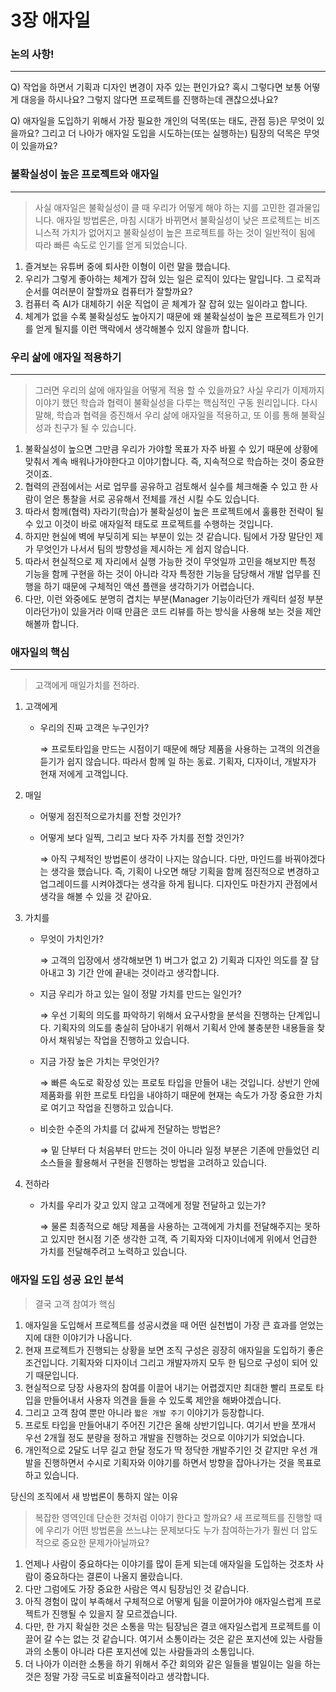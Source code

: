 # 3장 애자일

### 논의 사항!

---

Q) 작업을 하면서 기획과 디자인 변경이 자주 있는 편인가요? 혹시 그렇다면 보통 어떻게 대응을 하시나요? 그렇지 않다면 프로젝트를 진행하는데 괜찮으셨나요?

Q) 애자일을 도입하기 위해서 가장 필요한 개인의 덕목(또는 태도, 관점 등)은 무엇이 있을까요? 그리고 더 나아가 애자일 도입을 시도하는(또는 실행하는) 팀장의 덕목은 무엇이 있을까요?

### 불확실성이 높은 프로젝트와 애자일

---

> 사실 애자일은 불확실성이 클 때 우리가 어떻게 해야 하는 지를 고민한 결과물입니다. 애자일 방법론은, 마침 시대가 바뀌면서 불확실성이 낮은 프로젝트는 비즈니스적 가치가 없어지고 불확실성이 높은 프로젝트를 하는 것이 일반적이 됨에 따라 빠른 속도로 인기를 얻게 되었습니다.

1. 즐겨보는 유튜버 중에 퇴사한 이형이 이런 말을 했습니다. 
2. 우리가 그렇게 좋아하는 체계가 잡혀 있는 일은 로직이 있다는 말입니다. 그 로직과 순서를 여러분이 잘할까요 컴퓨터가 잘할까요?
3. 컴퓨터 즉 AI가 대체하기 쉬운 직업이 곧 체계가 잘 잡혀 있는 일이라고 합니다. 
4. 체계가 없을 수록 불확실성도 높아지기 때문에 왜 불확실성이 높은 프로젝트가 인기를 얻게 될지를 이런 맥락에서 생각해볼수 있지 않을까 합니다.

### 우리 삶에 애자일 적용하기

---

> 그러면 우리의 삶에 애자일을 어떻게 적용 할 수 있을까요? 사실 우리가 이제까지 이야기 했던 학습과 협력이 불확실성을 다루는 핵심적인 구동 원리입니다. 다시말해, 학습과 협력을 증진해서 우리 삶에 애자일을 적용하고, 또 이를 통해 불확실성과 친구가 될 수 있습니다.

1. 불확실성이 높으면 그만큼 우리가 가야할 목표가 자주 바뀔 수 있기 때문에 상황에 맞춰서 계속 배워나가야한다고 이야기합니다. 즉, 지속적으로 학습하는 것이 중요한 것이죠.
2. 협력의 관점에서는 서로 업무를 공유하고 검토해서 실수를 체크해줄 수 있고 한 사람이 얻은 통찰을 서로 공유해서 전체를 개선 시킬 수도 있습니다.
3. 따라서 함께(협력) 자라기(학습)가 불확실성이 높은 프로젝트에서 훌륭한 전략이 될 수 있고 이것이 바로 애자일적 태도로 프로젝트를 수행하는 것입니다.
4. 하지만 현실에 벽에 부딪히게 되는 부분이 있는 것 같습니다. 팀에서 가장 말단인 제가 무엇인가 나서서 팀의 방향성을 제시하는 게 쉽지 않습니다.
5. 따라서 현실적으로 제 자리에서 실행 가능한 것이 무엇일까 고민을 해보지만 특정 기능을 함께 구현을 하는 것이 아니라 각자 특정한 기능을 담당해서 개발 업무를 진행을 하기 때문에 구체적인 액션 플랜을 생각하기가 어렵습니다.
6. 다만, 이런 와중에도 분명히 겹치는 부분(Manager 기능이라던가 캐릭터 설정 부분이라던가)이 있을거라 이때 만큼은 코드 리뷰를 하는 방식을 사용해 보는 것을 제안해볼까 합니다.

### 애자일의 핵심

---

> 고객에게 매일가치를 전하라.

1. 고객에게
    - 우리의 진짜 고객은 누구인가?
        
        ⇒ 프로토타입을 만드는 시점이기 때문에 해당 제품을 사용하는 고객의 의견을 듣기가 쉽지 않습니다. 따라서 함께 일 하는 동료. 기획자, 디자이너, 개발자가 현재 저에게 고객입니다.
        
2. 매일
    - 어떻게 점진적으로가치를 전할 것인가?
    - 어떻게 보다 일찍, 그리고 보다 자주 가치를 전할 것인가?
        
        ⇒ 아직 구체적인 방법론이 생각이 나지는 않습니다. 다만, 마인드를 바꿔야겠다는 생각을 했습니다. 즉, 기획이 나오면 해당 기획을 함께 점진적으로 변경하고 업그레이드를 시켜야겠다는 생각을 하게 됩니다. 디자인도 마찬가지 관점에서 생각을 해볼 수 있을 것 같아요.
        
3. 가치를
    - 무엇이 가치인가?
        
        ⇒ 고객의 입장에서 생각해보면 1) 버그가 없고 2) 기획과 디자인 의도를 잘 담아내고 3) 기간 안에 끝내는 것이라고 생각합니다.
        
    - 지금 우리가 하고 있는 일이 정말 가치를 만드는 일인가?
        
        ⇒ 우선 기획의 의도를 파악하기 위해서 요구사항을 분석을 진행하는 단계입니다. 기획자의 의도를 충실히 담아내기 위해서 기획서 안에 불충분한 내용들을 찾아서 채워넣는 작업을 진행하고 있습니다.
        
    - 지금 가장 높은 가치는 무엇인가?
        
        ⇒ 빠른 속도로 확장성 있는 프로토 타입을 만들어 내는 것입니다. 상반기 안에 제품화를 위한 프로토 타입을 내야하기 때문에 현재는 속도가 가장 중요한 가치로 여기고 작업을 진행하고 있습니다.
        
    - 비슷한 수준의 가치를 더 값싸게 전달하는 방법은?
        
        ⇒ 밑 단부터 다 처음부터 만드는 것이 아니라 일정 부분은 기존에 만들었던 리소스들을 활용해서 구현을 진행하는 방법을 고려하고 있습니다.
        
4. 전하라
    - 가치를 우리가 갖고 있지 않고 고객에게 정말 전달하고 있는가?
        
        ⇒ 물론 최종적으로 해당 제품을 사용하는 고객에게 가치를 전달해주지는 못하고 있지만 현시점 기준 생각한 고객, 즉 기획자와 디자이너에게 위에서 언급한 가치를 전달해주려고 노력하고 있습니다.
        

### 애자일 도입 성공 요인 분석

> 결국 고객 참여가 핵심

1. 애자일을 도입해서 프로젝트를 성공시켰을 때 어떤 실천법이 가장 큰 효과를 얻었는지에 대한 이야기가 나옵니다.
2. 현재 프로젝트가 진행되는 상황을 보면 조직 구성은 굉장히 애자일을 도입하기 좋은 조건입니다. 기획자와 디자이너 그리고 개발자까지 모두 한 팀으로 구성이 되어 있기 때문입니다. 
3. 현실적으로 당장 사용자의 참여를 이끌어 내기는 어렵겠지만 최대한 빨리 프로토 타입을 만들어내서 사용자 의견을 들을 수 있도록 제안을 해봐야겠습니다.
4. 그리고 고객 참여 뿐만 아니라 `짧은 개발 주기` 이야기가 등장합니다.
5. 프로토 타입을 만들어내기 주어진 기간은 올해 상반기입니다. 여기서 반을 쪼개서 우선 2개월 정도 분량을 정하고 개발을 진행하는 것으로 이야기가 되었습니다.
6. 개인적으로 2달도 너무 길고 한달 정도가 딱 정닥한 개발주기인 것 같지만 우선 개발을 진행하면서 수시로 기획자와 이야기를 하면서 방향을 잡아나가는 것을 목표로 하고 있습니다.

당신의 조직에서 새 방법론이 통하지 않는 이유

> 복잡한 영역인데 단순한 것처럼 이야기 한다고 할까요? 새 프로젝트를 진행할 때에 우리가 어떤 방법론을 쓰느냐는 문제보다도 누가 참여하는가가 훨씬 더 압도적으로 중요한 문제가아닐까요?

1. 언제나 사람이 중요하다는 이야기를 많이 듣게 되는데 애자일을 도입하는 것조차 사람이 중요하다는 결론이 나올지 몰랐습니다.
2. 다만 그럼에도 가장 중요한 사람은 역시 팀장님인 것 같습니다. 
3. 아직 경험이 많이 부족해서 구체적으로 어떻게 팀을 이끌어가야 애자일스럽게 프로젝트가 진행될 수 있을지 잘 모르겠습니다.
4. 다만, 한 가지 확실한 것은 소통을 막는 팀장님은 결코 애자일스럽게 프로젝트를 이끌어 갈 수는 없는 것 같습니다. 여기서 소통이라는 것은 같은 포지션에 있는 사람들과의 소통이 아니라 다른 포지션에 있는 사람들과의 소통입니다.
5. 더 나아가 이러한 소통을 하기 위해서 주간 회의와 같은 일들을 벌일이는 일을 하는 것은 정말 가장 극도로 비효율적이라고 생각합니다.
